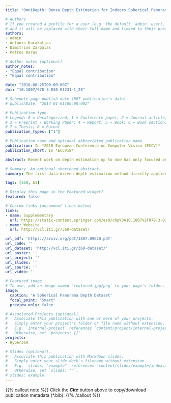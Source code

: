 ```yaml
---
title: "OmniDepth: Dense Depth Estimation for Indoors Spherical Panoramas"

# Authors
# If you created a profile for a user (e.g. the default `admin` user), write the username (folder name) here 
# and it will be replaced with their full name and linked to their profile.
authors:
- admin
- Antonis Karakottas
- Dimitrios Zarpalas
- Petros Daras

# Author notes (optional)
author_notes:
- "Equal contribution"
- "Equal contribution"

date: "2018-08-25T00:00:00Z"
doi: "10.1007/978-3-030-01231-1_28"

# Schedule page publish date (NOT publication's date).
# publishDate: "2017-01-01T00:00:00Z"

# Publication type.
# Legend: 0 = Uncategorized; 1 = Conference paper; 2 = Journal article;
# 3 = Preprint / Working Paper; 4 = Report; 5 = Book; 6 = Book section;
# 7 = Thesis; 8 = Patent
publication_types: ["1"]

# Publication name and optional abbreviated publication name.
publication: In *2018 European Conference on Computer Vision (ECCV)*
publication_short: In *ECCV18*

abstract: Recent work on depth estimation up to now has only focused on projective images ignoring   360∘  content which is now increasingly and more easily produced. We show that monocular depth estimation models trained on traditional images produce sub-optimal results on omnidirectional images, showcasing the need for training directly on   360∘  datasets, which however, are hard to acquire. In this work, we circumvent the challenges associated with acquiring high quality   360∘  datasets with ground truth depth annotations, by re-using recently released large scale 3D datasets and re-purposing them to   360∘  via rendering. This dataset, which is considerably larger than similar projective datasets, is publicly offered to the community to enable future research in this direction. We use this dataset to learn in an end-to-end fashion the task of depth estimation from   360∘  images. We show promising results in our synthesized data as well as in unseen realistic images.

# Summary. An optional shortened abstract.
summary: The first data-driven depth estimation method directly applied on 360∘ images.

tags: [360, AI]

# Display this page in the Featured widget?
featured: false

# Custom links (uncomment lines below)
links:
- name: Supplementary
  url: https://static-content.springer.com/esm/chp%3A10.1007%2F978-3-030-01231-1_28/MediaObjects/474211_1_En_28_MOESM1_ESM.pdf
- name: Website
  url: http://vcl.iti.gr/360-dataset/

url_pdf: 'https://arxiv.org/pdf/1807.09620.pdf'
url_code: ''
url_dataset: 'http://vcl.iti.gr/360-dataset/'
url_poster: ''
url_project: ''
url_slides: ''
url_source: ''
url_video: ''

# Featured image
# To use, add an image named `featured.jpg/png` to your page's folder. 
image:
  caption: 'A Spherical Panorama Depth Dataset'
  focal_point: "Smart"
  preview_only: false

# Associated Projects (optional).
#   Associate this publication with one or more of your projects.
#   Simply enter your project's folder or file name without extension.
#   E.g. `internal-project` references `content/project/internal-project/index.md`.
#   Otherwise, set `projects: []`.
projects:
- Hyper360

# Slides (optional).
#   Associate this publication with Markdown slides.
#   Simply enter your slide deck's filename without extension.
#   E.g. `slides: "example"` references `content/slides/example/index.md`.
#   Otherwise, set `slides: ""`.
# slides: example
---
```


{{% callout note %}}
Click the ***Cite*** button above to copy/download publication metadata (*.bib).
{{% /callout %}}

<!-- 
{{% callout note %}}
Create your slides in Markdown - click the *Slides* button to check out the example.
{{% /callout %}}

Supplementary notes can be added here, including [code, math, and images](https://wowchemy.com/docs/writing-markdown-latex/). 
-->
